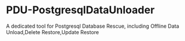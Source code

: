 # PDU-PostgresqlDataUnloader
A dedicated tool for Postgresql Database Rescue, including Offline Data Unload,Delete Restore,Update Restore
